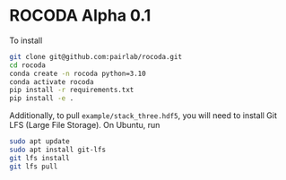 # ROCODA Alpha 0.1

To install
```bash
git clone git@github.com:pairlab/rocoda.git
cd rocoda
conda create -n rocoda python=3.10
conda activate rocoda
pip install -r requirements.txt
pip install -e .
```

Additionally, to pull `example/stack_three.hdf5`, you will need to install Git LFS (Large File Storage).
On Ubuntu, run

```bash
sudo apt update
sudo apt install git-lfs
git lfs install
git lfs pull
```